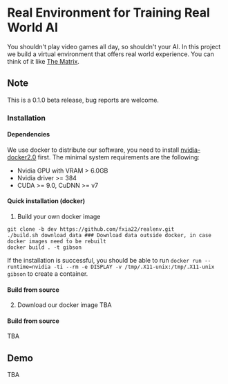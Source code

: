# Real Environment for Training Real World AI
You shouldn't play video games all day, so shouldn't your AI. In this project we build a virtual environment that offers real world experience. You can think of it like [The Matrix](https://www.youtube.com/watch?v=3Ep_rnYweaI).

## Note
This is a 0.1.0 beta release, bug reports are welcome. 

### Installation

#### Dependencies
We use docker to distribute our software, you need to install [nvidia-docker2.0](https://github.com/nvidia/nvidia-docker/wiki/Installation-(version-2.0)) first. The minimal system requirements are the following:

- Nvidia GPU with VRAM > 6.0GB
- Nvidia driver >= 384
- CUDA >= 9.0, CuDNN >= v7

#### Quick installation (docker)

1. Build your own docker image
```
git clone -b dev https://github.com/fxia22/realenv.git 
./build.sh download_data ### Download data outside docker, in case docker images need to be rebuilt
docker build . -t gibson
```
If the installation is successful, you should be able to run `docker run --runtime=nvidia -ti --rm -e DISPLAY -v /tmp/.X11-unix:/tmp/.X11-unix gibson` to create a container.

#### Build from source


2. Download our docker image
TBA

#### Build from source
TBA


## Demo
TBA


